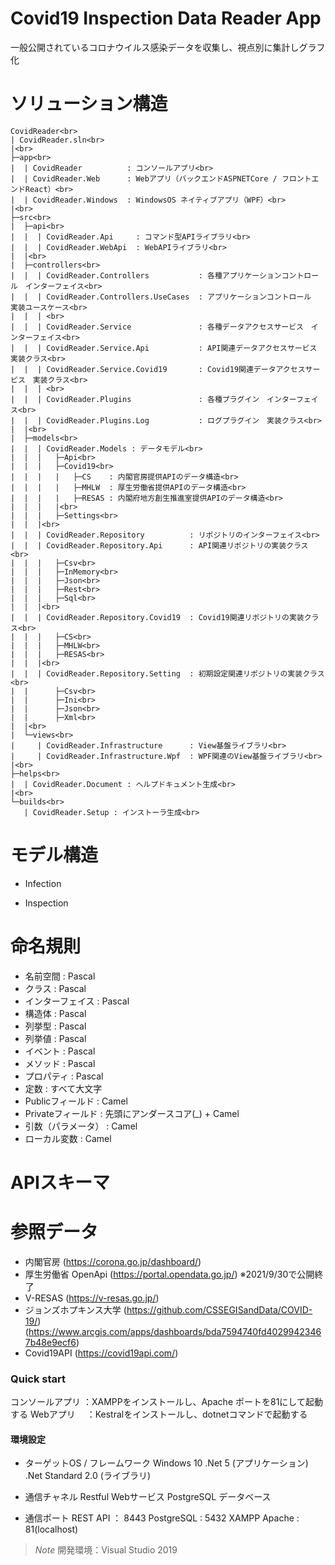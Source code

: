 # Covid19 Inspection Data Reader App

一般公開されているコロナウイルス感染データを収集し、視点別に集計しグラフ化

# ソリューション構造
```
CovidReader<br>
| CovidReader.sln<br>  
|<br>
├─app<br>  
|  | CovidReader          : コンソールアプリ<br>    
|  | CovidReader.Web      : Webアプリ（バックエンドASPNETCore / フロントエンドReact）<br>  
|  | CovidReader.Windows  : WindowsOS ネイティブアプリ（WPF）<br>  
|<br>
├─src<br>  
|  ├─api<br> 
|  |  | CovidReader.Api     : コマンド型APIライブラリ<br>
|  |  | CovidReader.WebApi  : WebAPIライブラリ<br>
|  |<br>
|  ├─controllers<br>
|  |  | CovidReader.Controllers           : 各種アプリケーションコントロール　インターフェイス<br>
|  |  | CovidReader.Controllers.UseCases  : アプリケーションコントロール　実装ユースケース<br>
|  |  | <br>
|  |  | CovidReader.Service               : 各種データアクセスサービス　インターフェイス<br>
|  |  | CovidReader.Service.Api           : API関連データアクセスサービス　実装クラス<br>
|  |  | CovidReader.Service.Covid19       : Covid19関連データアクセスサービス　実装クラス<br>
|  |  | <br>
|  |  | CovidReader.Plugins               : 各種プラグイン　インターフェイス<br>
|  |  | CovidReader.Plugins.Log           : ログプラグイン　実装クラス<br>
|  |<br>
|  ├─models<br>
|  |  | CovidReader.Models : データモデル<br>
|  |  |   ├─Api<br>
|  |  |   ├─Covid19<br>
|  |  |   |   ├─CS    : 内閣官房提供APIのデータ構造<br>
|  |  |   |   ├─MHLW  : 厚生労働省提供APIのデータ構造<br>
|  |  |   |   ├─RESAS : 内閣府地方創生推進室提供APIのデータ構造<br>
|  |  |   |<br>
|  |  |   ├─Settings<br>
|  |  |<br>
|  |  | CovidReader.Repository          : リポジトリのインターフェイス<br>
|  |  | CovidReader.Repository.Api      : API関連リポジトリの実装クラス<br>
|  |  |   ├─Csv<br>
|  |  |   ├─InMemory<br>
|  |  |   ├─Json<br>
|  |  |   ├─Rest<br>
|  |  |   ├─Sql<br>
|  |  |<br>
|  |  | CovidReader.Repository.Covid19  : Covid19関連リポジトリの実装クラス<br>
|  |  |   ├─CS<br>
|  |  |   ├─MHLW<br>
|  |  |   ├─RESAS<br>
|  |  |<br>
|  |  | CovidReader.Repository.Setting  : 初期設定関連リポジトリの実装クラス<br>
|  |      ├─Csv<br>
|  |      ├─Ini<br>
|  |      ├─Json<br>
|  |      ├─Xml<br>
|  |<br>
|  └─views<br>  
|     | CovidReader.Infrastructure      : View基盤ライブラリ<br>
|     | CovidReader.Infrastructure.Wpf  : WPF関連のView基盤ライブラリ<br>
|<br>
├─helps<br>
|  | CovidReader.Document : ヘルプドキュメント生成<br>
|<br>
└─builds<br>
   | CovidReader.Setup : インストーラ生成<br>
```

# モデル構造
* Infection

* Inspection

# 命名規則

* 名前空間 : Pascal
* クラス : Pascal
* インターフェイス : Pascal
* 構造体 : Pascal
* 列挙型 : Pascal
* 列挙値 : Pascal
* イベント : Pascal
* メソッド : Pascal
* プロパティ : Pascal
* 定数 : すべて大文字
* Publicフィールド : Camel
* Privateフィールド : 先頭にアンダースコア(_) + Camel
* 引数（パラメータ） : Camel
* ローカル変数 : Camel

# APIスキーマ


# 参照データ
* 内閣官房 (https://corona.go.jp/dashboard/)
* 厚生労働省 OpenApi (https://portal.opendata.go.jp/) ※2021/9/30で公開終了
* V-RESAS (https://v-resas.go.jp/)
* ジョンズホプキンス大学 (https://github.com/CSSEGISandData/COVID-19/) (https://www.arcgis.com/apps/dashboards/bda7594740fd40299423467b48e9ecf6)
* Covid19API (https://covid19api.com/)

### Quick start 

コンソールアプリ  ：XAMPPをインストールし、Apache ポートを81にして起動する
Webアプリ      　：Kestralをインストールし、dotnetコマンドで起動する

#### 環境設定

- ターゲットOS / フレームワーク
  Windows 10
  .Net 5 (アプリケーション)
  .Net Standard 2.0 (ライブラリ)

- 通信チャネル
  Restful Webサービス
  PostgreSQL データベース

- 通信ポート
  REST API ： 8443
  PostgreSQL : 5432
  XAMPP Apache : 81(localhost)

> *Note* 開発環境：Visual Studio 2019



